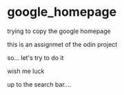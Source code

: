 # google_homepage
trying to copy the google homepage

this is an assignmet of the odin project

so... let's try to do it

wish me luck

up to the search bar....